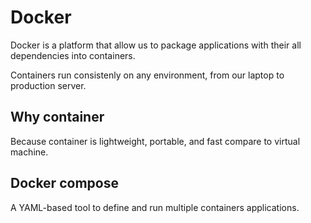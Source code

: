 # Docker

Docker is a platform that allow us to package applications with their all dependencies into containers.

Containers run consistenly on any environment, from our laptop to production server.

## Why container

Because container is lightweight, portable, and fast compare to virtual machine.

## Docker compose

A YAML-based tool to define and run multiple containers applications.
